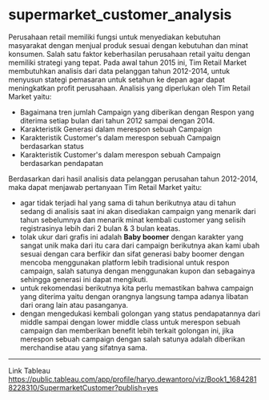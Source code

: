 # supermarket_customer_analysis

Perusahaan retail memiliki fungsi untuk menyediakan kebutuhan masyarakat dengan menjual produk sesuai dengan kebutuhan dan minat konsumen. Salah satu faktor keberhasilan perusahaan retail yaitu dengan memiliki strategi yang tepat. Pada awal tahun 2015 ini, Tim Retail Market membutuhkan analisis dari data pelanggan tahun 2012-2014, untuk menyusun stategi pemasaran untuk setahun ke depan agar dapat meningkatkan profit perusahaan. Analisis yang diperlukan oleh Tim Retail Market yaitu:

- Bagaimana tren jumlah Campaign yang diberikan dengan Respon yang diterima setiap bulan dari tahun 2012 sampai dengan 2014.
- Karakteristik Generasi dalam merespon sebuah Campaign
- Karakteristik Customer's dalam merespon sebuah Campaign berdasarkan status
- Karakteristik Customer's dalam merespon sebuah Campaign berdasarkan pendapatan

Berdasarkan dari hasil analisis data pelanggan perusahan tahun 2012-2014, maka dapat menjawab pertanyaan Tim Retail Market yaitu:

- agar tidak terjadi hal yang sama di tahun berikutnya atau di tahun sedang di analisis saat ini akan disediakan campaign yang menarik dari tahun sebelumnya dan menarik minat kembali customer yang selisih registrasinya lebih dari 2 bulan & 3 bulan keatas.
- tolak ukur dari grafis ini adalah **Baby boomer** dengan karakter yang sangat unik maka dari itu cara dari campaign berikutnya akan kami ubah sesuai dengan cara berfikir dan sifat generasi baby boomer dengan mencoba menggunakan platform lebih tradisional untuk respon campaign, salah satunya dengan menggunakan kupon dan sebagainya sehingga generasi ini dapat mengikuti.
- untuk rekomendasi berikutnya kita perlu memastikan bahwa campaign yang diterima yaitu dengan orangnya langsung tampa adanya libatan dari orang lain atau pasanganya.
- dengan mengedukasi kembali golongan yang status pendapatannya dari middle sampai dengan lower middle class untuk merespon sebuah campaign dan memberikan benefit lebih terkait golongan ini, jika merespon sebuah campaign dengan salah satunya adalah diberikan merchandise atau yang sifatnya sama.

---
Link Tableau
https://public.tableau.com/app/profile/haryo.dewantoro/viz/Book1_16842818228310/SupermarketCustomer?publish=yes
